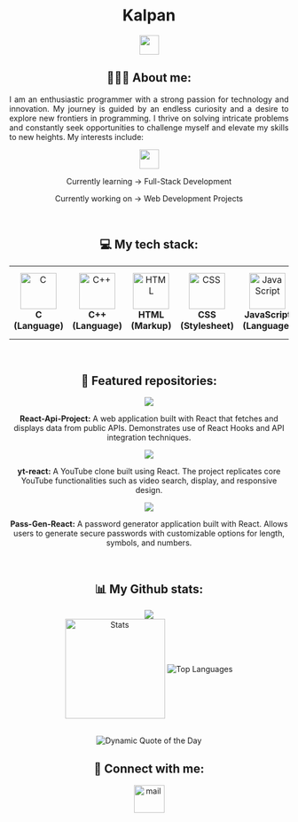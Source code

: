 <h1 align="center">Kalpan</h1>
<p align="center">
   <img src="https://readme-typing-svg.demolab.com?font=Roboto+Slab&color=fe428e&size=30&center=true&vCenter=true&width=450&duration=1500&pause=1000&lines=Software+Developer;Website+Developer" width="auto" height="35"/>
</p>
<h2 align="center">👨🏻‍💻 About me:</h2>
<p align="justify">I am an enthusiastic programmer with a strong passion for technology and innovation. My journey is guided by an endless curiosity and a desire to explore new frontiers in programming. I thrive on solving intricate problems and constantly seek opportunities to challenge myself and elevate my skills to new heights. My interests include:</p>
<p align="center">
   <img src="https://readme-typing-svg.demolab.com?font=Roboto+Slab&color=fe428e&size=30&center=true&vCenter=true&width=450&duration=1500&pause=1000&lines=Artificial+Intelligence;Machine+Learning;Data+Science" width="auto" height="35"/>
</p>
<p align="center">Currently learning -> Full-Stack Development</p>
<p align="center">Currently working on -> Web Development Projects</p>
<br>
<h2 align="center">💻 My tech stack:</h2>
<table align="center">
<tr>
   <td align="center"><img src="https://cdn.worldvectorlogo.com/logos/c-1.svg" alt="C" width="65" height="65"/><br><b>C (Language)</b></td>
   <td align="center"><img src="https://cdn.worldvectorlogo.com/logos/c.svg" alt="C++" width="65" height="65"/><br><b>C++ (Language)</b></td>
   <td align="center"><img src="https://cdn.worldvectorlogo.com/logos/html-1.svg" alt="HTML" width="65" height="65"/><br><b>HTML (Markup)</b></td>
   <td align="center"><img src="https://cdn.worldvectorlogo.com/logos/css-3.svg" alt="CSS" width="65" height="65"/><br><b>CSS (Stylesheet)</b></td>
   <td align="center"><img src="https://cdn.worldvectorlogo.com/logos/logo-javascript.svg" alt="JavaScript" width="65" height="65"/><br><b>JavaScript (Language)</b></td>
   <td align="center"><img src="https://cdn.worldvectorlogo.com/logos/react-1.svg" alt="React" width="65" height="65"/><br><b>React JS (Library)</b></td>
   <td align="center"><img src="https://cdn.worldvectorlogo.com/logos/nodejs-icon.svg" alt="NodeJS" width="65" height="65"/><br><b>Node JS (Runtime)</b></td>
   <td align="center"><img src="https://cdn.worldvectorlogo.com/logos/mongodb-icon-1-1.svg" alt="MongoDB" width="65" height="65"/><br><b>MongoDB (Database)</b></td>
</tr>
</table>
<br>
<h2 align="center">📕 Featured repositories:</h2>
<div align="center">
<a href="https://github.com/Kalpan2007/React-Api-Project">
   <img src="https://github-readme-stats.vercel.app/api/pin/?username=Kalpan2007&repo=React-Api-Project&theme=radical">
</a>
<p><b>React-Api-Project:</b> A web application built with React that fetches and displays data from public APIs. Demonstrates use of React Hooks and API integration techniques.</p>

<a href="https://github.com/Kalpan2007/yt-react">
   <img src="https://github-readme-stats.vercel.app/api/pin/?username=Kalpan2007&repo=yt-react&theme=radical">
</a>
<p><b>yt-react:</b> A YouTube clone built using React. The project replicates core YouTube functionalities such as video search, display, and responsive design.</p>

<a href="https://github.com/Kalpan2007/Pass-Gen-React">
   <img src="https://github-readme-stats.vercel.app/api/pin/?username=Kalpan2007&repo=Pass-Gen-React&theme=radical">
</a>
<p><b>Pass-Gen-React:</b> A password generator application built with React. Allows users to generate secure passwords with customizable options for length, symbols, and numbers.</p>
</div>
<br>
<h2 align="center">📊 My Github stats:</h2>
<div align=center>
  <img src="https://github-profile-trophy.vercel.app/?username=Kalpan2007&row=2&column=3&theme=radical&margin-w=2&margin-h=2&no-frame=true"/>
</div>
<div align="center">
  <img align="center" src="http://github-profile-summary-cards.vercel.app/api/cards/stats?username=Kalpan2007&theme=radical" height="180em" alt="Stats"/>
  <img align="center" src="https://github-readme-stats.vercel.app/api/top-langs?username=Kalpan2007&hide_border=true&no-bg=true&no-frame=true&layout=compact&theme=radical" alt="Top Languages"/>
</div>
<br>
<p align="center">
  <img src="https://quotes-github-readme.vercel.app/api?type=horizontal&theme=radical" alt="Dynamic Quote of the Day"/>
</p>
<h2 align="center">🔗 Connect with me:</h2>
<p align="center">
  <a href="mailto:kalpankaneriya@gmail.com" target="_blank">
    <img align="center" src="https://cdn.worldvectorlogo.com/logos/official-gmail-icon-2020-.svg" alt="mail" height="50" width="55" />
  </a>
</p>
